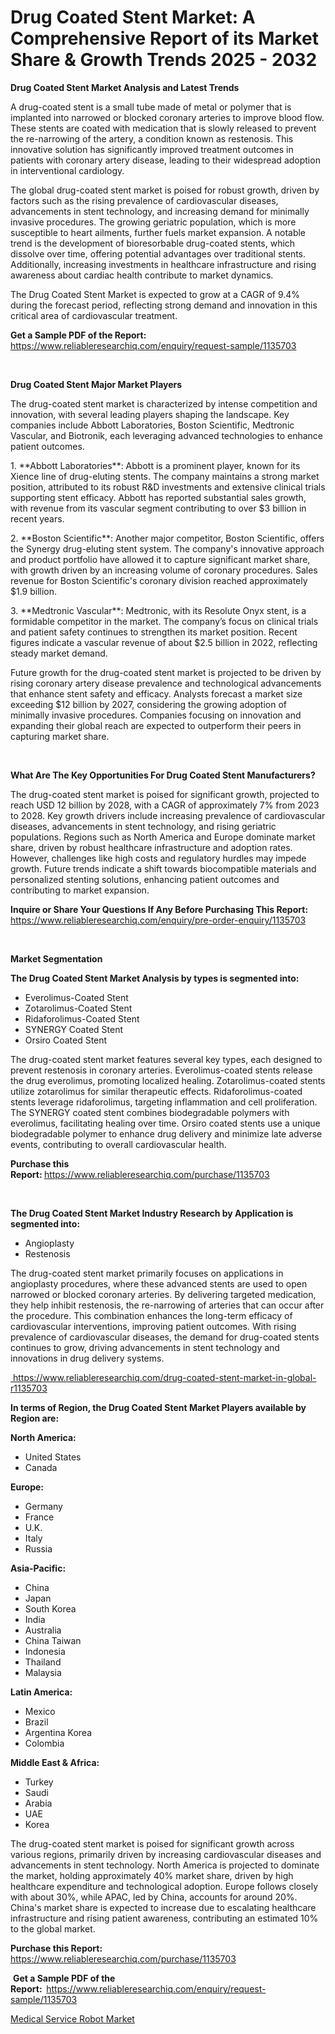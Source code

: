 <p><h1>Drug Coated Stent Market: A Comprehensive Report of its Market Share & Growth Trends 2025 - 2032</h1></p><p><strong>Drug Coated Stent Market Analysis and Latest Trends</strong></p>
<p><p>A drug-coated stent is a small tube made of metal or polymer that is implanted into narrowed or blocked coronary arteries to improve blood flow. These stents are coated with medication that is slowly released to prevent the re-narrowing of the artery, a condition known as restenosis. This innovative solution has significantly improved treatment outcomes in patients with coronary artery disease, leading to their widespread adoption in interventional cardiology.</p><p>The global drug-coated stent market is poised for robust growth, driven by factors such as the rising prevalence of cardiovascular diseases, advancements in stent technology, and increasing demand for minimally invasive procedures. The growing geriatric population, which is more susceptible to heart ailments, further fuels market expansion. A notable trend is the development of bioresorbable drug-coated stents, which dissolve over time, offering potential advantages over traditional stents. Additionally, increasing investments in healthcare infrastructure and rising awareness about cardiac health contribute to market dynamics.</p><p>The Drug Coated Stent Market is expected to grow at a CAGR of 9.4% during the forecast period, reflecting strong demand and innovation in this critical area of cardiovascular treatment.</p></p>
<p><strong>Get a Sample PDF of the Report:&nbsp;</strong> <a href="https://www.reliableresearchiq.com/enquiry/request-sample/1135703?utm_campaign=2180&utm_medium=2&utm_source=Github&utm_content=ia&utm_term=03032025&utm_id=drug-coated-stent">https://www.reliableresearchiq.com/enquiry/request-sample/1135703</a></p>
<p>&nbsp;</p>
<p><strong>Drug Coated Stent Major Market Players</strong></p>
<p><p>The drug-coated stent market is characterized by intense competition and innovation, with several leading players shaping the landscape. Key companies include Abbott Laboratories, Boston Scientific, Medtronic Vascular, and Biotronik, each leveraging advanced technologies to enhance patient outcomes.</p><p>1. **Abbott Laboratories**: Abbott is a prominent player, known for its Xience line of drug-eluting stents. The company maintains a strong market position, attributed to its robust R&D investments and extensive clinical trials supporting stent efficacy. Abbott has reported substantial sales growth, with revenue from its vascular segment contributing to over $3 billion in recent years.</p><p>2. **Boston Scientific**: Another major competitor, Boston Scientific, offers the Synergy drug-eluting stent system. The company's innovative approach and product portfolio have allowed it to capture significant market share, with growth driven by an increasing volume of coronary procedures. Sales revenue for Boston Scientific's coronary division reached approximately $1.9 billion.</p><p>3. **Medtronic Vascular**: Medtronic, with its Resolute Onyx stent, is a formidable competitor in the market. The company’s focus on clinical trials and patient safety continues to strengthen its market position. Recent figures indicate a vascular revenue of about $2.5 billion in 2022, reflecting steady market demand.</p><p>Future growth for the drug-coated stent market is projected to be driven by rising coronary artery disease prevalence and technological advancements that enhance stent safety and efficacy. Analysts forecast a market size exceeding $12 billion by 2027, considering the growing adoption of minimally invasive procedures. Companies focusing on innovation and expanding their global reach are expected to outperform their peers in capturing market share.</p></p>
<p>&nbsp;</p>
<p><strong>What Are The Key Opportunities For Drug Coated Stent Manufacturers?</strong></p>
<p><p>The drug-coated stent market is poised for significant growth, projected to reach USD 12 billion by 2028, with a CAGR of approximately 7% from 2023 to 2028. Key growth drivers include increasing prevalence of cardiovascular diseases, advancements in stent technology, and rising geriatric populations. Regions such as North America and Europe dominate market share, driven by robust healthcare infrastructure and adoption rates. However, challenges like high costs and regulatory hurdles may impede growth. Future trends indicate a shift towards biocompatible materials and personalized stenting solutions, enhancing patient outcomes and contributing to market expansion.</p></p>
<p><strong>Inquire or Share Your Questions If Any Before Purchasing This Report:</strong> <a href="https://www.reliableresearchiq.com/enquiry/pre-order-enquiry/1135703?utm_campaign=2180&utm_medium=2&utm_source=Github&utm_content=ia&utm_term=03032025&utm_id=drug-coated-stent">https://www.reliableresearchiq.com/enquiry/pre-order-enquiry/1135703</a></p>
<p>&nbsp;</p>
<p><strong>Market Segmentation</strong></p>
<p><strong>The Drug Coated Stent Market Analysis by types is segmented into:</strong></p>
<p><ul><li>Everolimus-Coated Stent</li><li>Zotarolimus-Coated Stent</li><li>Ridaforolimus-Coated Stent</li><li>SYNERGY Coated Stent</li><li>Orsiro Coated Stent</li></ul></p>
<p><p>The drug-coated stent market features several key types, each designed to prevent restenosis in coronary arteries. Everolimus-coated stents release the drug everolimus, promoting localized healing. Zotarolimus-coated stents utilize zotarolimus for similar therapeutic effects. Ridaforolimus-coated stents leverage ridaforolimus, targeting inflammation and cell proliferation. The SYNERGY coated stent combines biodegradable polymers with everolimus, facilitating healing over time. Orsiro coated stents use a unique biodegradable polymer to enhance drug delivery and minimize late adverse events, contributing to overall cardiovascular health.</p></p>
<p><strong>Purchase this Report:&nbsp;</strong><a href="https://www.reliableresearchiq.com/purchase/1135703?utm_campaign=2180&utm_medium=2&utm_source=Github&utm_content=ia&utm_term=03032025&utm_id=drug-coated-stent">https://www.reliableresearchiq.com/purchase/1135703</a></p>
<p>&nbsp;</p>
<p><strong>The Drug Coated Stent Market Industry Research by Application is segmented into:</strong></p>
<p><ul><li>Angioplasty</li><li>Restenosis</li></ul></p>
<p><p>The drug-coated stent market primarily focuses on applications in angioplasty procedures, where these advanced stents are used to open narrowed or blocked coronary arteries. By delivering targeted medication, they help inhibit restenosis, the re-narrowing of arteries that can occur after the procedure. This combination enhances the long-term efficacy of cardiovascular interventions, improving patient outcomes. With rising prevalence of cardiovascular diseases, the demand for drug-coated stents continues to grow, driving advancements in stent technology and innovations in drug delivery systems.</p></p>
<p><a href="https://www.reliableresearchiq.com/drug-coated-stent-market-in-global-r1135703?utm_campaign=2180&utm_medium=2&utm_source=Github&utm_content=ia&utm_term=03032025&utm_id=drug-coated-stent">&nbsp;https://www.reliableresearchiq.com/drug-coated-stent-market-in-global-r1135703</a></p>
<p><strong>In terms of Region, the Drug Coated Stent Market Players available by Region are:</strong></p>
<p>
    <p> <strong> North America: </strong>
        <ul>
            <li>United States</li>
            <li>Canada</li>
        </ul>
        </p> 
    <p> <strong> Europe: </strong>
        <ul>
            <li>Germany</li>
            <li>France</li>
            <li>U.K.</li>
            <li>Italy</li>
            <li>Russia</li>
        </ul>
        </p> 
    <p> <strong> Asia-Pacific: </strong>
        <ul>
            <li>China</li>
            <li>Japan</li>
            <li>South Korea</li>
            <li>India</li>
            <li>Australia</li>
            <li>China Taiwan</li>
            <li>Indonesia</li>
            <li>Thailand</li>
            <li>Malaysia</li>
        </ul>
        </p> 
    <p> <strong> Latin America: </strong>
        <ul>
            <li>Mexico</li>
            <li>Brazil</li>
            <li>Argentina Korea</li>
            <li>Colombia</li>
        </ul>
        </p> 
    <p> <strong> Middle East & Africa: </strong>
        <ul>
            <li>Turkey</li>
            <li>Saudi</li>
            <li>Arabia</li>
            <li>UAE</li>
            <li>Korea</li>
        </ul>
    </p>
    </p>
<p><p>The drug-coated stent market is poised for significant growth across various regions, primarily driven by increasing cardiovascular diseases and advancements in stent technology. North America is projected to dominate the market, holding approximately 40% market share, driven by high healthcare expenditure and technological adoption. Europe follows closely with about 30%, while APAC, led by China, accounts for around 20%. China's market share is expected to increase due to escalating healthcare infrastructure and rising patient awareness, contributing an estimated 10% to the global market.</p></p>
<p><strong>Purchase this Report: </strong><a href="https://www.reliableresearchiq.com/purchase/1135703?utm_campaign=2180&utm_medium=2&utm_source=Github&utm_content=ia&utm_term=03032025&utm_id=drug-coated-stent">https://www.reliableresearchiq.com/purchase/1135703</a></p>
<p>&nbsp;<strong>Get a Sample PDF of the Report:&nbsp;&nbsp;</strong><a href="https://www.reliableresearchiq.com/enquiry/request-sample/1135703?utm_campaign=2180&utm_medium=2&utm_source=Github&utm_content=ia&utm_term=03032025&utm_id=drug-coated-stent">https://www.reliableresearchiq.com/enquiry/request-sample/1135703</a></p>
<p><strong></strong></p>
<p><p><a href="https://github.com/juniordelafrance/Market-Research-Report-List-5/blob/main/medical-service-robot-market.md?utm_campaign=2180&utm_medium=2&utm_source=Github&utm_content=ia&utm_term=03032025&utm_id=drug-coated-stent">Medical Service Robot Market</a></p></p>